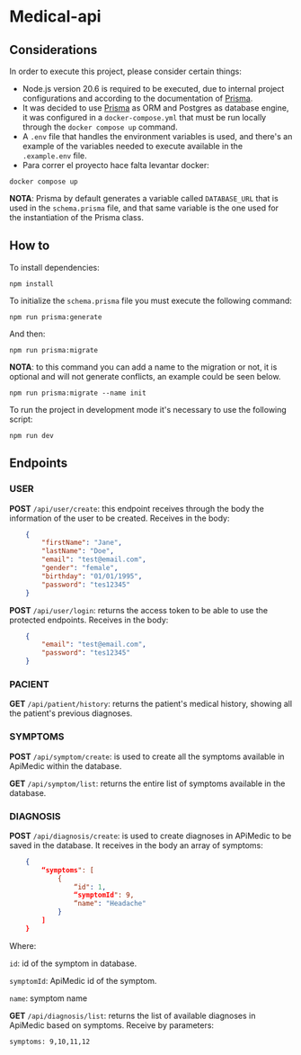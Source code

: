 # Medical-api

## Considerations
In order to execute this project, please consider certain things:
- Node.js version 20.6 is required to be executed, due to internal project configurations and according to the documentation of [Prisma](https://www.prisma.io/docs/reference/system-requirements).
- It was decided to use [Prisma](https://www.prisma.io/) as ORM and Postgres as database engine, it was configured in a `docker-compose.yml` that must be run locally through the `docker compose up` command.
- A `.env` file that handles the environment variables is used, and there's an example of the variables needed to execute available in the `.example.env` file.
- Para correr el proyecto hace falta levantar docker:

```
docker compose up
```

**NOTA**: Prisma by default generates a variable called `DATABASE_URL` that is used in the `schema.prisma` file, and that same variable is the one used for the instantiation of the Prisma class.

## How to
To install dependencies:

```
npm install
```

To initialize the `schema.prisma` file you must execute the following command:

```
npm run prisma:generate
```

And then:

```
npm run prisma:migrate
```

**NOTA**: to this command you can add a name to the migration or not, it is optional and will not generate conflicts, an example could be seen below.

```
npm run prisma:migrate --name init
```

To run the project in development mode it's necessary to use the following script:

```
npm run dev
```

## Endpoints

### USER

**POST** `/api/user/create`: this endpoint receives through the body the information of the user to be created. Receives in the body:

```json
    {
        "firstName": "Jane",
        "lastName": "Doe",
        "email": "test@email.com",
        "gender": "female",
        "birthday": "01/01/1995",
        "password": "tes12345"
    }
```

**POST** `/api/user/login`: returns the access token to be able to use the protected endpoints. Receives in the body:

```json
    {
        "email": "test@email.com",
        "password": "tes12345"
    }
```

### PACIENT

**GET** `/api/patient/history`: returns the patient's medical history, showing all the patient's previous diagnoses.

### SYMPTOMS

**POST** `/api/symptom/create`: is used to create all the symptoms available in ApiMedic within the database.

**GET** `/api/symptom/list`: returns the entire list of symptoms available in the database.

### DIAGNOSIS

**POST** `/api/diagnosis/create`: is used to create diagnoses in APiMedic to be saved in the database. It receives in the body an array of symptoms:
``` json
    {
        “symptoms": [
            {
                “id": 1,
                “symptomId": 9,
                “name": "Headache"
            }
        ]
    }
```

Where:

`id`: id of the symptom in database.

`symptomId`: ApiMedic id of the symptom.

`name`: symptom name

**GET** `/api/diagnosis/list`: returns the list of available diagnoses in ApiMedic based on symptoms. Receive by parameters:
```
symptoms: 9,10,11,12
```
